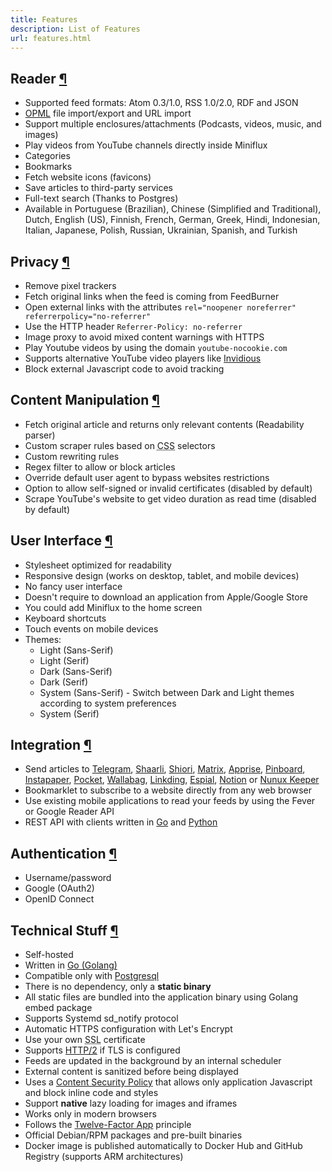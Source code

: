 ```yaml
---
title: Features
description: List of Features
url: features.html
---
```


<h2 id="reader">Reader <a class="anchor" href="#reader" title="Permalink">¶</a></h2>

- Supported feed formats: Atom 0.3/1.0, RSS 1.0/2.0, RDF and JSON
- [OPML](https://en.wikipedia.org/wiki/OPML) file import/export and URL import
- Support multiple enclosures/attachments (Podcasts, videos, music, and images)
- Play videos from YouTube channels directly inside Miniflux
- Categories
- Bookmarks
- Fetch website icons (favicons)
- Save articles to third-party services
- Full-text search (Thanks to Postgres)
- Available in Portuguese (Brazilian), Chinese (Simplified and Traditional), Dutch, English (US), Finnish, French, German, Greek, Hindi, Indonesian, Italian, Japanese, Polish, Russian, Ukrainian, Spanish, and Turkish

<h2 id="privacy">Privacy <a class="anchor" href="#privacy" title="Permalink">¶</a></h2>

- Remove pixel trackers
- Fetch original links when the feed is coming from FeedBurner
- Open external links with the attributes `rel="noopener noreferrer" referrerpolicy="no-referrer"`
- Use the HTTP header `Referrer-Policy: no-referrer`
- Image proxy to avoid mixed content warnings with HTTPS
- Play Youtube videos by using the domain `youtube-nocookie.com`
- Supports alternative YouTube video players like [Invidious](https://invidio.us)
- Block external Javascript code to avoid tracking

<h2 id="content-manipulation">Content Manipulation <a class="anchor" href="#content-manipulation" title="Permalink">¶</a></h2>

- Fetch original article and returns only relevant contents (Readability parser)
- Custom scraper rules based on <abbr title="Cascading Style Sheets">CSS</abbr> selectors
- Custom rewriting rules
- Regex filter to allow or block articles
- Override default user agent to bypass websites restrictions
- Option to allow self-signed or invalid certificates (disabled by default)
- Scrape YouTube's website to get video duration as read time (disabled by default)

<h2 id="ui">User Interface <a class="anchor" href="#ui" title="Permalink">¶</a></h2>

- Stylesheet optimized for readability
- Responsive design (works on desktop, tablet, and mobile devices)
- No fancy user interface
- Doesn't require to download an application from Apple/Google Store
- You could add Miniflux to the home screen
- Keyboard shortcuts
- Touch events on mobile devices
- Themes:
    - Light (Sans-Serif)
    - Light (Serif)
    - Dark (Sans-Serif)
    - Dark (Serif)
    - System (Sans-Serif) - Switch between Dark and Light themes according to system preferences
    - System (Serif)

<h2 id="integration">Integration <a class="anchor" href="#integration" title="Permalink">¶</a></h2>

- Send articles to [Telegram](https://telegram.org), [Shaarli](https://github.com/shaarli/Shaarli), [Shiori](https://github.com/go-shiori/shiori), [Matrix](https://matrix.org), [Apprise](https://github.com/caronc/apprise), [Pinboard](https://pinboard.in/), [Instapaper](https://www.instapaper.com/), [Pocket](https://getpocket.com/), [Wallabag](https://www.wallabag.org/), [Linkding](https://github.com/sissbruecker/linkding), [Espial](https://github.com/jonschoning/espial), [Notion](https://www.notion.so/) or [Nunux Keeper](https://keeper.nunux.org/)
- Bookmarklet to subscribe to a website directly from any web browser
- Use existing mobile applications to read your feeds by using the Fever or Google Reader API
- REST API with clients written in [Go](https://github.com/miniflux/v2/tree/main/client) and [Python](https://github.com/miniflux/python-client)

<h2 id="auth">Authentication <a class="anchor" href="#auth" title="Permalink">¶</a></h2>

- Username/password
- Google (OAuth2)
- OpenID Connect

<h2 id="tech">Technical Stuff <a class="anchor" href="#tech" title="Permalink">¶</a></h2>

- Self-hosted
- Written in [Go (Golang)](https://golang.org/)
- Compatible only with [Postgresql](https://www.postgresql.org/)
- There is no dependency, only a **static binary**
- All static files are bundled into the application binary using Golang embed package
- Supports Systemd sd_notify protocol
- Automatic HTTPS configuration with Let's Encrypt
- Use your own <abbr title="Secure Sockets Layer">SSL</abbr> certificate
- Supports [HTTP/2](https://en.wikipedia.org/wiki/HTTP/2) if TLS is configured
- Feeds are updated in the background by an internal scheduler
- External content is sanitized before being displayed
- Uses a [Content Security Policy](https://developer.mozilla.org/en-US/docs/Web/HTTP/CSP) that allows only application Javascript and block inline code and styles
- Support **native** lazy loading for images and iframes
- Works only in modern browsers
- Follows the [Twelve-Factor App](https://12factor.net/) principle
- Official Debian/RPM packages and pre-built binaries
- Docker image is published automatically to Docker Hub and GitHub Registry (supports ARM architectures)
